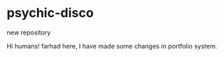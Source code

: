 # psychic-disco
new repository

Hi humans!
farhad here, I have made some changes in portfolio system.
